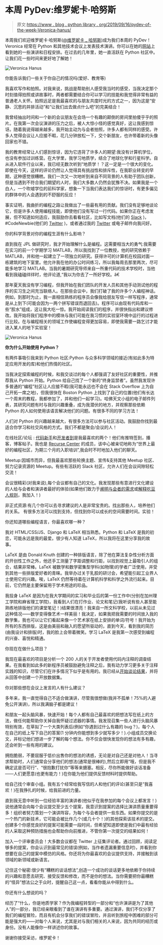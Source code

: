 # 本周 PyDev:维罗妮卡·哈努斯

> 原文:[https://www . blog . python library . org/2019/09/16/pydev-of-the-week-Veronica-hanus/](https://www.blog.pythonlibrary.org/2019/09/16/pydev-of-the-week-veronica-hanus/)

本周我们欢迎维罗妮卡·哈努斯([@维罗妮卡 _ 哈努斯](https://twitter.com/veronica_hanus))成为我们本周的 PyDev！Veronica 经常在 Python 和其他技术会议上发表技术演讲。你可以在她的[网站](https://veronicahanus.com/)上看到她的一些演讲和日程安排。在过去的几年里，她一直活跃在 Python 社区中。让我们花一些时间来更好地了解她！

![Veronica Hanus](../Images/8b808a2aef0e19e46eecebe778a95109.png)

你能告诉我们一些关于你自己的情况吗(爱好、教育等)

我喜欢写作和拍照。对我来说，挑战是帮助别人感受我当时的感受，当我决定那个时刻值得拍照或讲故事时，两者都需要结合你可以学习的技能和我觉得非常有益的普通老人关怀。拍照远足是我最喜欢的与朋友共度时光的方式之一，因为这是“安静、沉思的并排活动”和“让我们出去做点什么吧”的完美结合！

我曾经抽出时间和一个新的会议朋友在会场一个有趣的颠倒的房间里拍傻乎乎的照片。在我第一次会议演讲的压力之后，被人大惊小怪的感觉真好，这让我感到惊讶。随着我说得越来越多，我开始主动为与会者拍照，许多人都有同样的感受。许多人觉得会议让人应接不暇，花几分钟放松一下，交个新朋友，也许带着新的头像回家也不错。

我的教育经常让人们感到惊讶，因为它违背了许多人的期望:我没有计算机学位，也没有参加过训练营。在大学里，我学习地质学，结合了地球化学和行星科学。自从进入软件行业以来，我已经无数次听到“地质学！？这一定是一个很大的变化。即使在今天，这样的评论仍然让人觉得具有挑战性和排斥性，在我职业转变的早期，这种感觉很糟糕。我们一次又一次地听到来自不同背景的人有助于团队创新，但是当遇到不符合我们期望的人时，我们大多数人仍然会犹豫不决。如果我是一个白人，一个吹嘘学位的前科学家，想象一下当我们表达我们的惊讶时，有更多偏见的群体中的人会遇到的不舒服的反应！

事实证明，我曲折的编程之路让我做出了一些最有用的贡献。我们没有足够地谈论它，但是许多人使用编程技能，即使他们没有写过一行代码。如果你正在考虑发展，但不知道如何适应，我鼓励你去看看社区，比如写文档(他们的 [Slack](https://writethedocs.slack.com/) )，#CodeNewbie(他们的 [Twitter](https://twitter.com/CodeNewbies) )，或者通过我的 [Twitter](https://twitter.com/veronica_hanus) 或电子邮件向我问好。

你的科学背景对你的编程生涯有什么影响？

直到我在 JPL 做研究时，我才开始理解什么是编程。这需要相当大的勇气:我需要在实习的前一个学期学习 MATLAB，所以我找到了一位教授，他的研究依赖于 MATLAB，并和他一起建立了一项独立的研究。获得许可的计算机在校园对面一栋建筑的地下室里。他允许我在他的办公时间练习，所以我每周去那里两次，尽可能多地学习 MATLAB。当我的暑期研究导师来自一所重代码的技术学校时，当他看到我磕磕绊绊时，他评论道,“我以为你去了一所好学校。â€

那年夏天我没有学习编程，但我开始在我们团队的开发人员和其他手动测试他的程序的实习生之间充当联络人。在那些会议中，我们打破了我的许多个人编程神话。例如，到那时为止，我一直相信熟练的程序员会像我给朋友写信一样写程序，通常是从上到下(可能会因为一两个拼写错误而退回去)。程序可以由现有代码库和一些“胶水”组成，这让我大吃一惊。我开始阅读我们的程序，并很快指出和建议修改。我开始将我们程序中的模块与我们可能在我习惯的实验室环境中运行的过程进行比较。在与编程相关的领域工作使编程变得更加容易，即使我需要一路乞讨才能进入某人的地下实验室！

![Veronica Hanus](../Images/d729d9964c266e0644a45fd93f2c02fb.png)

**你为什么开始使用 Python？**

有两件事吸引我来到 Python 社区:Python 与众多科学领域的接近(有如此多为特定应用开发的库)和他们热情的社区。

当我决定探索编程的时候，和我交谈过的每个人都强调了友好社区的重要性，并推荐我从 Python 开始。Python 给自己找了一个新的“终身监禁者”。虽然我发现许多普通的“编程”社区让人应接不暇(我可能永远也不会在 Stack Overflow 上为自己开拓一席之地)，但我很快在 Boston Python 上找到了自己的位置(他们有长达一个周末的教程，我都参加了，并和他们一起学习)。哈佛天文小组的电子邮件列表，其研究问题有时与我的兴趣重叠，成为我潜伏的地方，并观察那些依赖 Python 的人如何使用该语言解决他们的问题。有很多不同的学习方法！

人们对 Python 的兴趣越来越大，有很多方法可以参与社区活动。我鼓励你找到最适合你学习和社交风格的方式。我们不都是聚会/会议的人！

在线社区/论坛 : [代码新手](https://www.codenewbie.org/)和[开发者到](https://dev.to/)是我最喜欢的两个！他们有推特签到，播客，博客帖子。我也是 [Recurse Center](https://www.recurse.com/) 的成员，该中心被亲切地称为“世界上最好的编程社区，为期三个月的入职培训”,我会时不时地加入他们的聊天。

Meetup:因城市而异，但我最喜欢那些轮换主题、宣传&支持其他 Meetup 社区、努力记录资源的 Meetup。有些有活跃的 Slack 社区，允许人们在会议间隙轻松交流！

会议很精彩(对我来说),每个会议都有自己的文化。我发现那些有意进行文化建设的人给与会者和演讲者最好的体验(如果他们致力于[阐明与会者的需求](https://twitter.com/veronica_hanus/status/1142392867031269377)或[解释吃豆人规则](https://twitter.com/treyhunner/status/1099366936738054144)，我加入！)

非正式资源:有几个你可以去寻求建议的人是非常宝贵的。找出那些人，培养他们的关系。
有很多方法可以找到支持，但找到你可以成长的空间需要时间。实验！

你还知道哪些编程语言，你最喜欢哪一种？

我对 HTML/CSS/JS、Django 和 LaTeX 相当熟悉。Python 和 LaTeX 是我的初恋，可能永远是我的最爱。很少有人知道 LaTeX，所以我将在这里分享我的故事。

LaTeX 是由 Donald Knuth 创建的一种排版语言，除了他在算法复杂性分析方面的开创性工作之外，他还手工测量了字距调整和行距，以找到视觉上最吸引人的组合，结果非常棒。LaTeX 被数学和数学密集型学科(如物理)的学者广泛使用，并受到其他一些排版爱好者的青睐。我举办过关于乳胶的研讨会，希望能引起工业界人士使用它的兴趣。唉，LaTeX 仍然等待着在计算机科学和科学之外流行起来。目前，它仍然是主要保留用于学术用途的珍品。

我投身 LaTeX 是因为在我大学期间的实习和毕业后的第一份工作中(分别在加州理工学院和麻省理工学院)，我看到人们在打作业、论文和笔记(我听说有些人甚至能熟练地排版他们的课堂笔记！)结果很漂亮！我来自一所文科学校，以前从未见过这种情况——数学变得像艺术一样美丽！我决定，如果我把我需要的时间放入我的数学集，我也可以让它们看起来像一个艺术家在纸上安排的单词/符号！我开始为所有的东西排版，这是由美丽和融入的愿望所驱动的，直到今天，看到我的简历(由我设计和排版)时，我的脸上会带着微笑。学习 LaTeX 是我第一次感受到编程的兴奋、喜悦和精通。

你现在在做什么项目？

我现在最喜欢的项目是分析一个 200 人的关于开发者使用代码内注释的调查结果。在我看到如此多的新程序员被鼓励避免注释之后，我有动力学习更多关于注释实践的知识，尽管它们在许多情况下似乎是有用的。我已经从[开始谈论结果](https://www.youtube.com/watch?v=rSJOqhFQ5uU)，并将从回答中创建一个开放数据集。

你对那些想在会议上发言的人有什么建议？

多年来，我一直觉得自己不适合做演讲，尽管我很想做(我并不孤单！75%的人避免公开演讲)，所以我满脑子都是建议！

和朋友一起头脑风暴，快速开始！每个人都有自己最喜欢的把想法写在纸上的方法，做任何能帮助你关掉自我怀疑过滤器的事情。我发现召集一些人进行头脑风暴特别有效，在草拟了一个大类列表后(例如“你遇到过什么有趣的 bug？)，每个人在自己的纸上写下自己的答案(1 分钟内你能想到多少就写多少！).小组成员交换论文，并标记他们想进一步了解的每个想法。你不仅会很快发现你的想法有多有趣，还会听到一些有用的建议。

拥抱脆弱，不要屈服于低价出售你的想法的诱惑，无论是对自己还是对他人！当寻求帮助时，人们通常会分享他们的想法(通常是很棒的),然后立即用“哦，但是我不确定这是否可行”、“很抱歉打扰你”等等来搪塞。相反，尽你所能做好谈话准备——人们更愿意(也更有能力！)在你能为他们提供反馈材料时提供帮助。

给自己找个审查小组。我有五个经常给我写信的人和他们的评论(甚至只是“我喜欢！)在我挣扎的时候，给我前进的力量。

直到我无意中听到一位经验丰富的演讲者(他似乎在我参加的每个会议上都发言！)说他通常会向每个会议提交至少五个提案，我意识到提案的选择比演讲质量重要得多！组织者努力策划一个演讲阵容，为每个与会者提供一些东西。如果你提交的是一个热门的新技术，它可能会被比作几个(或几十个！)的其他探索该技术的提交。创建多个你感觉良好的提案可能需要一段时间，但希望知道即使是我们中最有经验的人采取这种预防措施也会帮助你向前推进，不管你第一次提交的结果如何！

加入一个评审委员会！大多数会议都在 Twitter 上征集评论者。通过回顾，阅读足够多的提案，你会认识到最常见的错误(例如，当作者遗漏重要信息时)，并看到你想要在自己的提案中模仿的风格。你还将为你最喜欢的会议提供支持，并接触到该领域的新领域或新语言。

记住这个秘密:很少有“糟糕的谈话想法”,创造一个成功的谈话更多地依赖于你持续的兴趣和意愿去研究、接受反馈和修改，而不是你的想法。当你需要把你最糟糕的“怪异”想法公之于众时，提醒自己这一点，看看你能从中得到什么。

你还有什么想说的吗？

经历了“什么，你是地质学家？作为我编程转型的一部分和“也许演讲是为了其他人”的一部分，我已经亲眼看到了谁在演讲有多重要。通过演讲，我们不仅分享了我们的编程冒险，而且有机会分享我们的错误冒险，并且听到旅程中困难的部分可能是强大的——对每个人来说，尤其是对与我们相关的人来说，因为共同的经历或身份。没有人能像你一样讲述你的故事。

谢谢你接受采访，维罗妮卡！